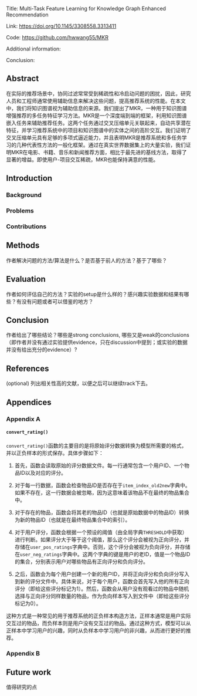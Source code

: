 Title: Multi-Task Feature Learning for Knowledge Graph Enhanced Recommendation

Link: https://doi.org/10.1145/3308558.3313411

Code: https://github.com/hwwang55/MKR

Additional information: 

Conclusion: 


## Abstract

在实际的推荐场景中，协同过滤常常受到稀疏性和冷启动问题的困扰，因此，研究人员和工程师通常使用辅助信息来解决这些问题，提高推荐系统的性能。在本文中，我们将知识图谱视为辅助信息的来源。我们提出了MKR，一种用于知识图谱增强推荐的多任务特征学习方法。MKR是一个深度端到端的框架，利用知识图谱嵌入任务来辅助推荐任务。这两个任务通过交叉压缩单元关联起来，自动共享潜在特征，并学习推荐系统中的项目和知识图谱中的实体之间的高阶交互。我们证明了交叉压缩单元具有足够的多项式逼近能力，并且表明MKR是推荐系统和多任务学习的几种代表性方法的一般化框架。通过在真实世界数据集上的大量实验，我们证明MKR在电影、书籍、音乐和新闻推荐方面，相比于最先进的基线方法，取得了显著的增益。即使用户-项目交互稀疏，MKR也能保持满意的性能。

## Introduction

### Background



### Problems



### Contributions



## Methods

作者解决问题的方法/算法是什么？是否基于前人的方法？基于了哪些？

  

## Evaluation

作者如何评估自己的方法？实验的setup是什么样的？感兴趣实验数据和结果有哪些？有没有问题或者可以借鉴的地方？

  

## Conclusion

作者给出了哪些结论？哪些是strong conclusions, 哪些又是weak的conclusions（即作者并没有通过实验提供evidence，只在discussion中提到；或实验的数据并没有给出充分的evidence）?

  

## References

(optional) 列出相关性高的文献，以便之后可以继续track下去。




## Appendices

### Appendix A

#### `convert_rating()`

`convert_rating()`函数的主要目的是将原始评分数据转换为模型所需要的格式，并以正负样本的形式保存。具体步骤如下：

1. 首先，函数会读取原始的评分数据文件。每一行通常包含一个用户ID、一个物品ID以及对应的评分。

2. 对于每一行数据，函数会检查物品ID是否存在于`item_index_old2new`字典中。如果不存在，这一行数据会被忽略，因为这意味着该物品不在最终的物品集合中。

3. 对于存在的物品，函数会将其老的物品ID（也就是原始数据中的物品ID）转换为新的物品ID（也就是在最终物品集合中的索引）。

4. 对于用户评分，函数会根据一个预设的阈值（由全局字典`THRESHOLD`中获取）进行判断。如果评分大于等于这个阈值，那么这个评分会被视为正向评分，并存储在`user_pos_ratings`字典中。否则，这个评分会被视为负向评分，并存储在`user_neg_ratings`字典中。这两个字典的键是用户的老ID，值是一个物品ID的集合，分别表示用户对哪些物品有正向评分和负向评分。

5. 之后，函数会为每个用户创建一个新的用户ID，并将正向评分和负向评分写入到新的评分文件中。具体来说，对于每个用户，函数会首先写入他的所有正向评分（即给这些评分标记为1）。然后，函数会从用户没有观看过的物品中随机选择与正向评分同样数量的物品，作为负向样本写入到文件中（即给这些评分标记为0）。

这种方式是一种常见的用于推荐系统的正负样本构造方法，正样本通常是用户实际交互过的物品，而负样本则是用户没有交互过的物品。通过这种方式，模型可以从正样本中学习用户的兴趣，同时从负样本中学习用户的非兴趣，从而进行更好的推荐。

### Appendix B



## Future work

值得研究的点










